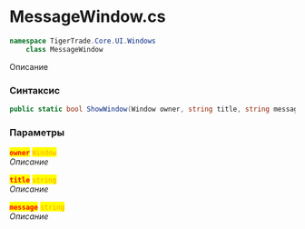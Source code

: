
# MessageWindow.cs
```csharp
namespace TigerTrade.Core.UI.Windows  
    class MessageWindow
```

Описание

### Синтаксис
```csharp
public static bool ShowWindow(Window owner, string title, string message)
```

### Параметры  
<mark style="color:red;">**`owner`**</mark> <mark style="color:orange;">`Window`</mark>  
 *Описание*  
  
<mark style="color:red;">**`title`**</mark> <mark style="color:orange;">`string`</mark>  
 *Описание*  
  
<mark style="color:red;">**`message`**</mark> <mark style="color:orange;">`string`</mark>  
 *Описание*  
  

                    
                    